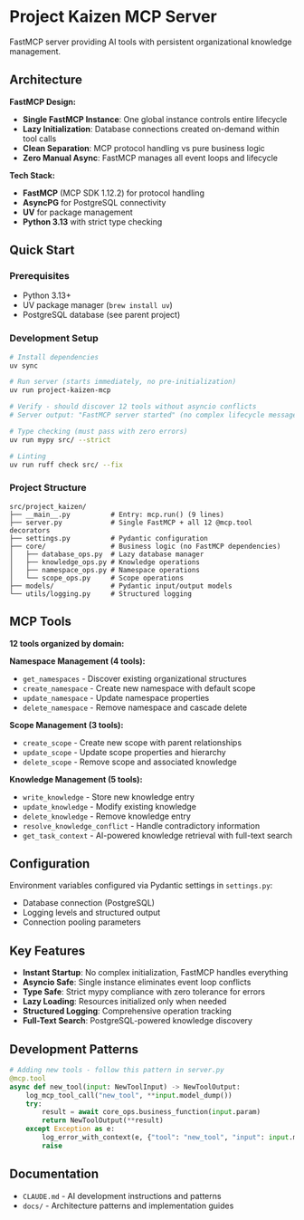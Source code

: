 # Project Kaizen MCP Server

FastMCP server providing AI tools with persistent organizational knowledge management.

## Architecture

**FastMCP Design:**
- **Single FastMCP Instance**: One global instance controls entire lifecycle
- **Lazy Initialization**: Database connections created on-demand within tool calls
- **Clean Separation**: MCP protocol handling vs pure business logic
- **Zero Manual Async**: FastMCP manages all event loops and lifecycle

**Tech Stack:**
- **FastMCP** (MCP SDK 1.12.2) for protocol handling
- **AsyncPG** for PostgreSQL connectivity  
- **UV** for package management
- **Python 3.13** with strict type checking

## Quick Start

### Prerequisites
- Python 3.13+
- UV package manager (`brew install uv`)
- PostgreSQL database (see parent project)

### Development Setup
```bash
# Install dependencies
uv sync

# Run server (starts immediately, no pre-initialization)
uv run project-kaizen-mcp

# Verify - should discover 12 tools without asyncio conflicts
# Server output: "FastMCP server started" (no complex lifecycle messages)

# Type checking (must pass with zero errors)
uv run mypy src/ --strict

# Linting
uv run ruff check src/ --fix
```

### Project Structure
```
src/project_kaizen/
├── __main__.py          # Entry: mcp.run() (9 lines)
├── server.py            # Single FastMCP + all 12 @mcp.tool decorators
├── settings.py          # Pydantic configuration
├── core/                # Business logic (no FastMCP dependencies)
│   ├── database_ops.py  # Lazy database manager
│   ├── knowledge_ops.py # Knowledge operations
│   ├── namespace_ops.py # Namespace operations
│   └── scope_ops.py     # Scope operations
├── models/              # Pydantic input/output models
└── utils/logging.py     # Structured logging
```

## MCP Tools
**12 tools organized by domain:**

**Namespace Management (4 tools):**
- `get_namespaces` - Discover existing organizational structures
- `create_namespace` - Create new namespace with default scope
- `update_namespace` - Update namespace properties
- `delete_namespace` - Remove namespace and cascade delete

**Scope Management (3 tools):**  
- `create_scope` - Create new scope with parent relationships
- `update_scope` - Update scope properties and hierarchy
- `delete_scope` - Remove scope and associated knowledge

**Knowledge Management (5 tools):**
- `write_knowledge` - Store new knowledge entry
- `update_knowledge` - Modify existing knowledge
- `delete_knowledge` - Remove knowledge entry
- `resolve_knowledge_conflict` - Handle contradictory information
- `get_task_context` - AI-powered knowledge retrieval with full-text search

## Configuration
Environment variables configured via Pydantic settings in `settings.py`:
- Database connection (PostgreSQL)
- Logging levels and structured output
- Connection pooling parameters

## Key Features
- **Instant Startup**: No complex initialization, FastMCP handles everything
- **Asyncio Safe**: Single instance eliminates event loop conflicts  
- **Type Safe**: Strict mypy compliance with zero tolerance for errors
- **Lazy Loading**: Resources initialized only when needed
- **Structured Logging**: Comprehensive operation tracking
- **Full-Text Search**: PostgreSQL-powered knowledge discovery

## Development Patterns
```python
# Adding new tools - follow this pattern in server.py
@mcp.tool
async def new_tool(input: NewToolInput) -> NewToolOutput:
    log_mcp_tool_call("new_tool", **input.model_dump())
    try:
        result = await core_ops.business_function(input.param)
        return NewToolOutput(**result)
    except Exception as e:
        log_error_with_context(e, {"tool": "new_tool", "input": input.model_dump()})
        raise
```

## Documentation
- `CLAUDE.md` - AI development instructions and patterns
- `docs/` - Architecture patterns and implementation guides
